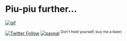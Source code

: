 # Piu-piu further...

[![gif](https://user-images.githubusercontent.com/18072680/34253060-1ae25446-e657-11e7-8daa-19f57d1ebbf1.gif)](https://github.com/vaniacer/piu-piu-SH/tree/starship)

[![Twitter Follow](https://img.shields.io/twitter/follow/Vaniacer?style=social)](https://twitter.com/Vaniacer)
[![paypal](https://img.shields.io/badge/Donate-PayPal-green.svg)](https://paypal.me/sshto?locale.x=en_US) <sup>Don't hold yourself, buy me a beer)</sup>
